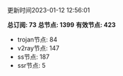更新时间2023-01-12 12:56:01

**总订阅: 73**
**总节点: 1399**
**有效节点: 423**
- trojan节点: 84
- v2ray节点: 147
- ss节点: 187
- ssr节点: 5
